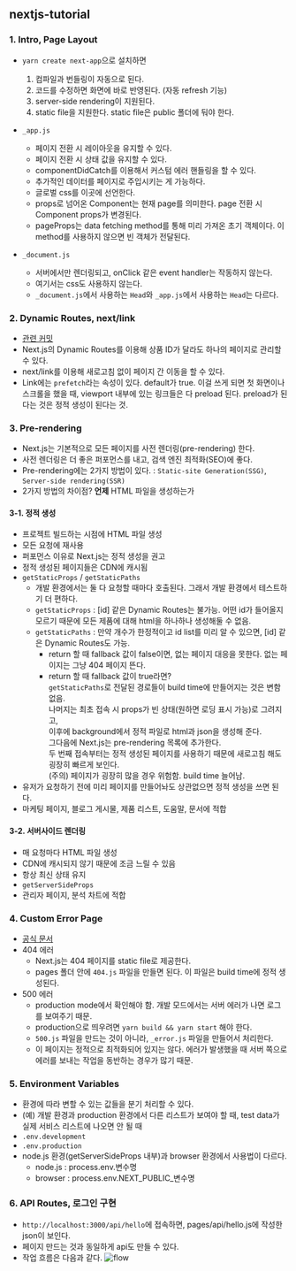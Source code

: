## nextjs-tutorial

### 1. Intro, Page Layout

- `yarn create next-app`으로 설치하면

  1. 컴파일과 번들링이 자동으로 된다.
  2. 코드를 수정하면 화면에 바로 반영된다. (자동 refresh 기능)
  3. server-side rendering이 지원된다.
  4. static file을 지원한다. static file은 public 폴더에 둬야 한다.

- `_app.js`

  - 페이지 전환 시 레이아웃을 유지할 수 있다.
  - 페이지 전환 시 상태 값을 유지할 수 있다.
  - componentDidCatch를 이용해서 커스텀 에러 핸들링을 할 수 있다.
  - 추가적인 데이터를 페이지로 주입시키는 게 가능하다.
  - 글로벌 css를 이곳에 선언한다.
  - props로 넘어온 Component는 현재 page를 의미한다. page 전환 시 Component props가 변경된다.
  - pageProps는 data fetching method를 통해 미리 가져온 초기 객체이다. 이 method를 사용하지 않으면 빈 객체가 전달된다.

- `_document.js`
  - 서버에서만 렌더링되고, onClick 같은 event handler는 작동하지 않는다.
  - 여기서는 css도 사용하지 않는다.
  - `_document.js`에서 사용하는 `Head`와 `_app.js`에서 사용하는 `Head`는 다르다.

### 2. Dynamic Routes, next/link

- [관련 커밋](https://github.com/100Gyeon/web-study/commit/77ead4b2c5127d271167bb922be275ed1e50c8f6)
- Next.js의 Dynamic Routes를 이용해 상품 ID가 달라도 하나의 페이지로 관리할 수 있다.
- next/link를 이용해 새로고침 없이 페이지 간 이동을 할 수 있다.
- Link에는 `prefetch`라는 속성이 있다. default가 true. 이걸 쓰게 되면 첫 화면이나 스크롤을 했을 때, viewport 내부에 있는 링크들은 다 preload 된다. preload가 된다는 것은 정적 생성이 된다는 것.

### 3. Pre-rendering

- Next.js는 기본적으로 모든 페이지를 사전 렌더링(pre-rendering) 한다.
- 사전 렌더링은 더 좋은 퍼포먼스를 내고, 검색 엔진 최적화(SEO)에 좋다.
- Pre-rendering에는 2가지 방법이 있다. : `Static-site Generation(SSG)`, `Server-side rendering(SSR)`
- 2가지 방법의 차이점? **언제** HTML 파일을 생성하는가

#### 3-1. 정적 생성

- 프로젝트 빌드하는 시점에 HTML 파일 생성
- 모든 요청에 재사용
- 퍼포먼스 이유로 Next.js는 정적 생성을 권고
- 정적 생성된 페이지들은 CDN에 캐시됨
- `getStaticProps` / `getStaticPaths`
  - 개발 환경에서는 둘 다 요청할 때마다 호출된다. 그래서 개발 환경에서 테스트하기 더 편하다.
  - `getStaticProps` : [id] 같은 Dynamic Routes는 불가능. 어떤 id가 들어올지 모르기 때문에 모든 제품에 대해 html을 하나하나 생성해둘 수 없음.
  - `getStaticPaths` : 만약 개수가 한정적이고 id list를 미리 알 수 있으면, [id] 같은 Dynamic Routes도 가능.
    - return 할 때 fallback 값이 false이면, 없는 페이지 대응을 못한다. 없는 페이지는 그냥 404 페이지 뜬다.
    - return 할 때 fallback 값이 true라면?  
      `getStaticPaths`로 전달된 경로들이 build time에 만들어지는 것은 변함없음.  
      나머지는 최초 접속 시 props가 빈 상태(원하면 로딩 표시 가능)로 그려지고,  
      이후에 background에서 정적 파일로 html과 json을 생성해 준다.  
      그다음에 Next.js는 pre-rendering 목록에 추가한다.  
      두 번째 접속부터는 정적 생성된 페이지를 사용하기 때문에 새로고침 해도 굉장히 빠르게 보인다.  
      (주의) 페이지가 굉장히 많을 경우 위험함. build time 늘어남.
- 유저가 요청하기 전에 미리 페이지를 만들어놔도 상관없으면 정적 생성을 쓰면 된다.
- 마케팅 페이지, 블로그 게시물, 제품 리스트, 도움말, 문서에 적합

#### 3-2. 서버사이드 렌더링

- 매 요청마다 HTML 파일 생성
- CDN에 캐시되지 않기 때문에 조금 느릴 수 있음
- 항상 최신 상태 유지
- `getServerSideProps`
- 관리자 페이지, 분석 차트에 적합

### 4. Custom Error Page

- [공식 문서](https://nextjs.org/docs/advanced-features/custom-error-page)
- 404 에러
  - Next.js는 404 페이지를 static file로 제공한다.
  - pages 폴더 안에 `404.js` 파일을 만들면 된다. 이 파일은 build time에 정적 생성된다.
- 500 에러
  - production mode에서 확인해야 함. 개발 모드에서는 서버 에러가 나면 로그를 보여주기 때문.
  - production으로 띄우려면 `yarn build && yarn start` 해야 한다.
  - `500.js` 파일을 만드는 것이 아니라, `_error.js` 파일을 만들어서 처리한다.
  - 이 페이지는 정적으로 최적화되어 있지는 않다. 에러가 발생했을 때 서버 쪽으로 에러를 보내는 작업을 동반하는 경우가 많기 때문.

### 5. Environment Variables

- 환경에 따라 변할 수 있는 값들을 분기 처리할 수 있다.
- (예) 개발 환경과 production 환경에서 다른 리스트가 보여야 할 때, test data가 실제 서비스 리스트에 나오면 안 될 때
- `.env.development`
- `.env.production`
- node.js 환경(getServerSideProps 내부)과 browser 환경에서 사용법이 다르다.
  - node.js : process.env.변수명
  - browser : process.env.NEXT_PUBLIC_변수명

### 6. API Routes, 로그인 구현
- `http://localhost:3000/api/hello`에 접속하면, pages/api/hello.js에 작성한 json이 보인다.
- 페이지 만드는 것과 동일하게 api도 만들 수 있다.
- 작업 흐름은 다음과 같다.
  ![flow](https://user-images.githubusercontent.com/58380158/177291500-4894f0ca-2899-4bd7-ad39-845669628fa0.png)
